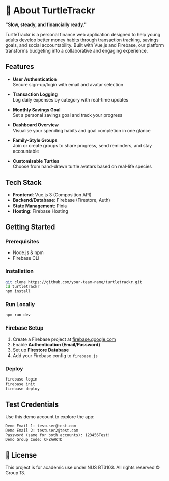 # 🐢 About TurtleTrackr

**"Slow, steady, and financially ready."**

TurtleTrackr is a personal finance web application designed to help young adults develop better money habits through transaction tracking, savings goals, and social accountability. Built with Vue.js and Firebase, our platform transforms budgeting into a collaborative and engaging experience.

## Features

- **User Authentication**  
  Secure sign-up/login with email and avatar selection

- **Transaction Logging**  
  Log daily expenses by category with real-time updates

- **Monthly Savings Goal**  
  Set a personal savings goal and track your progress

- **Dashboard Overview**  
  Visualise your spending habits and goal completion in one glance

- **Family-Style Groups**  
  Join or create groups to share progress, send reminders, and stay accountable

- **Customisable Turtles**  
  Choose from hand-drawn turtle avatars based on real-life species

## Tech Stack

- **Frontend**: Vue.js 3 (Composition API)
- **Backend/Database**: Firebase (Firestore, Auth)
- **State Management**: Pinia
- **Hosting**: Firebase Hosting

## Getting Started

### Prerequisites
- Node.js & npm
- Firebase CLI

### Installation

```bash
git clone https://github.com/your-team-name/turtletrackr.git
cd turtletrackr
npm install
```

### Run Locally

```bash
npm run dev
```

### Firebase Setup
1. Create a Firebase project at [firebase.google.com](https://firebase.google.com/)
2. Enable **Authentication (Email/Password)**
3. Set up **Firestore Database**
4. Add your Firebase config to `firebase.js`

### Deploy

```bash
firebase login
firebase init
firebase deploy
```

## Test Credentials

Use this demo account to explore the app:

```
Demo Email 1: testuser@test.com
Demo Email 2: testuser2@test.com
Password (same for both accounts): 123456Test!
Demo Group Code: CFZAAKTD
```


## 📄 License

This project is for academic use under NUS BT3103. All rights reserved © Group 13.

